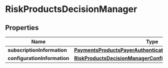 
# RiskProductsDecisionManager

## Properties
Name | Type | Description | Notes
------------ | ------------- | ------------- | -------------
**subscriptionInformation** | [**PaymentsProductsPayerAuthenticationSubscriptionInformation**](PaymentsProductsPayerAuthenticationSubscriptionInformation.md) |  |  [optional]
**configurationInformation** | [**RiskProductsDecisionManagerConfigurationInformation**](RiskProductsDecisionManagerConfigurationInformation.md) |  |  [optional]



